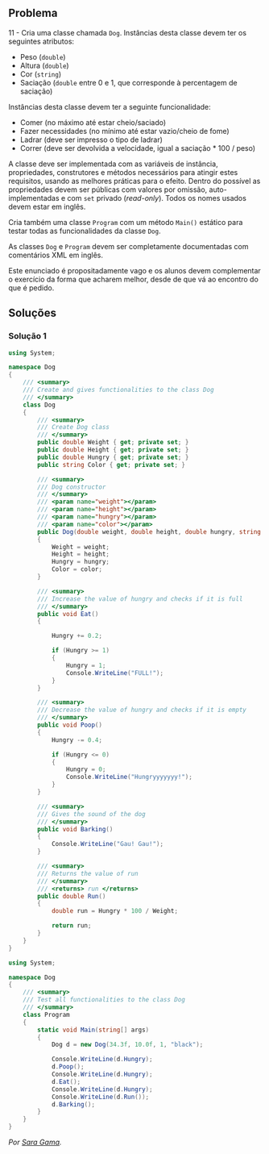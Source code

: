 ## Problema

11 - Cria uma classe chamada `Dog`. Instâncias desta classe devem ter os
seguintes atributos:

* Peso (`double`)
* Altura (`double`)
* Cor (`string`)
* Saciação (`double` entre 0 e 1, que corresponde à percentagem de saciação)

Instâncias desta classe devem ter a seguinte funcionalidade:

* Comer (no máximo até estar cheio/saciado)
* Fazer necessidades (no mínimo até estar vazio/cheio de fome)
* Ladrar (deve ser impresso o tipo de ladrar)
* Correr (deve ser devolvida a velocidade, igual a saciação * 100 / peso)

A classe deve ser implementada com as variáveis de instância, propriedades,
construtores e métodos necessários para atingir estes requisitos, usando as
melhores práticas para o efeito. Dentro do possível as propriedades devem ser
públicas com valores por omissão, auto-implementadas e com `set` privado
(_read-only_). Todos os nomes usados devem estar em inglês.

Cria também uma classe `Program` com um método `Main()` estático para testar
todas as funcionalidades da classe `Dog`.

As classes `Dog` e `Program` devem ser completamente documentadas com
comentários XML em inglês.

Este enunciado é propositadamente vago e os alunos devem complementar o
exercício da forma que acharem melhor, desde de que vá ao encontro do que é
pedido.

## Soluções

### Solução 1

```cs
using System;

namespace Dog
{
    /// <summary>
    /// Create and gives functionalities to the class Dog
    /// </summary>
    class Dog
    {
        /// <summary>
        /// Create Dog class
        /// </summary>
        public double Weight { get; private set; }
        public double Height { get; private set; }
        public double Hungry { get; private set; }
        public string Color { get; private set; }

        /// <summary>
        /// Dog constructor
        /// </summary>
        /// <param name="weight"></param>
        /// <param name="height"></param>
        /// <param name="hungry"></param>
        /// <param name="color"></param>
        public Dog(double weight, double height, double hungry, string color)
        {
            Weight = weight;
            Height = height;
            Hungry = hungry;
            Color = color;
        }

        /// <summary>
        /// Increase the value of hungry and checks if it is full
        /// </summary>
        public void Eat()
        {

            Hungry += 0.2;

            if (Hungry >= 1)
            {
                Hungry = 1;
                Console.WriteLine("FULL!");
            }
        }

        /// <summary>
        /// Decrease the value of hungry and checks if it is empty
        /// </summary>
        public void Poop()
        {
            Hungry -= 0.4;

            if (Hungry <= 0)
            {
                Hungry = 0;
                Console.WriteLine("Hungryyyyyyy!");
            }
        }

        /// <summary>
        /// Gives the sound of the dog
        /// </summary>
        public void Barking()
        {
            Console.WriteLine("Gau! Gau!");
        }

        /// <summary>
        /// Returns the value of run
        /// </summary>
        /// <returns> run </returns>
        public double Run()
        {
            double run = Hungry * 100 / Weight;

            return run;
        }
    }
}
```

```cs
using System;

namespace Dog
{   
    /// <summary>
    /// Test all functionalities to the class Dog
    /// </summary>
    class Program
    {
        static void Main(string[] args)
        {
            Dog d = new Dog(34.3f, 10.0f, 1, "black");

            Console.WriteLine(d.Hungry);
            d.Poop();
            Console.WriteLine(d.Hungry);
            d.Eat();
            Console.WriteLine(d.Hungry);
            Console.WriteLine(d.Run());
            d.Barking();
        }
    }
}
```

*Por [Sara Gama](https://github.com/serapinta).*